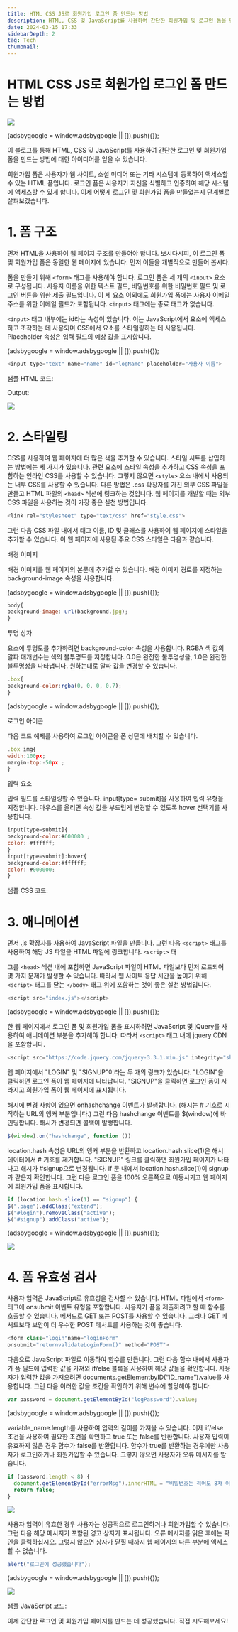 ```yaml
---
title: HTML CSS JS로 회원가입 로그인 폼 만드는 방법
description: HTML, CSS 및 JavaScript를 사용하여 간단한 회원가입 및 로그인 폼을 만드는 방법에 대한 튜토리얼입니다.
date: 2024-03-15 17:33
sidebarDepth: 2
tag: Tech
thumbnail:
---
```


# HTML CSS JS로 회원가입 로그인 폼 만드는 방법

<img src="./img/Design-a-simple-Login-Signup-form-with-validation-using-HTML-CSS-JavaScript_0.png" />

<!-- ui-log 수평형 -->

<ins class="adsbygoogle"
     style="display:block"
     data-ad-client="ca-pub-4877378276818686"
     data-ad-slot="9743150776"
     data-ad-format="auto"
     data-full-width-responsive="true"></ins>
<component is="script">
(adsbygoogle = window.adsbygoogle || []).push({});
</component>

이 블로그를 통해 HTML, CSS 및 JavaScript를 사용하여 간단한 로그인 및 회원가입 폼을 만드는 방법에 대한 아이디어를 얻을 수 있습니다.

회원가입 폼은 사용자가 웹 사이트, 소셜 미디어 또는 기타 시스템에 등록하여 액세스할 수 있는 HTML 폼입니다. 로그인 폼은 사용자가 자신을 식별하고 인증하여 해당 시스템에 액세스할 수 있게 합니다. 이제 어떻게 로그인 및 회원가입 폼을 만들었는지 단계별로 살펴보겠습니다.

# 1. 폼 구조

먼저 HTML을 사용하여 웹 페이지 구조를 만들어야 합니다. 보시다시피, 이 로그인 폼 및 회원가입 폼은 동일한 웹 페이지에 있습니다. 먼저 이들을 개별적으로 만들어 봅시다.

폼을 만들기 위해 `<form>` 태그를 사용해야 합니다. 로그인 폼은 세 개의 `<input>` 요소로 구성됩니다. 사용자 이름을 위한 텍스트 필드, 비밀번호를 위한 비밀번호 필드 및 로그인 버튼을 위한 제출 필드입니다. 이 세 요소 이외에도 회원가입 폼에는 사용자 이메일 주소를 위한 이메일 필드가 포함됩니다. `<input>` 태그에는 종료 태그가 없습니다.

`<input>` 태그 내부에는 id라는 속성이 있습니다. 이는 JavaScript에서 요소에 액세스하고 조작하는 데 사용되며 CSS에서 요소를 스타일링하는 데 사용됩니다. Placeholder 속성은 입력 필드의 예상 값을 표시합니다.

<!-- ui-log 수평형 -->

<ins class="adsbygoogle"
     style="display:block"
     data-ad-client="ca-pub-4877378276818686"
     data-ad-slot="9743150776"
     data-ad-format="auto"
     data-full-width-responsive="true"></ins>
<component is="script">
(adsbygoogle = window.adsbygoogle || []).push({});
</component>

```js
<input type="text" name="name" id="logName" placeholder="사용자 이름">
```

샘플 HTML 코드:

Output:

<img src="./img/Design-a-simple-Login-Signup-form-with-validation-using-HTML-CSS-JavaScript_1.png" />

# 2. 스타일링

CSS를 사용하여 웹 페이지에 더 많은 색을 추가할 수 있습니다. 스타일 시트를 삽입하는 방법에는 세 가지가 있습니다. 관련 요소에 스타일 속성을 추가하고 CSS 속성을 포함하는 인라인 CSS를 사용할 수 있습니다. 그렇지 않으면 `<style>` 요소 내에서 사용되는 내부 CSS를 사용할 수 있습니다. 다른 방법은 .css 확장자를 가진 외부 CSS 파일을 만들고 HTML 파일의 `<head>` 섹션에 링크하는 것입니다. 웹 페이지를 개발할 때는 외부 CSS 파일을 사용하는 것이 가장 좋은 실천 방법입니다.

```js
<link rel="stylesheet" type="text/css" href="style.css">
```

그런 다음 CSS 파일 내에서 태그 이름, ID 및 클래스를 사용하여 웹 페이지에 스타일을 추가할 수 있습니다. 이 웹 페이지에 사용된 주요 CSS 스타일은 다음과 같습니다.

배경 이미지

배경 이미지를 웹 페이지의 본문에 추가할 수 있습니다. 배경 이미지 경로를 지정하는 background-image 속성을 사용합니다.

<!-- ui-log 수평형 -->

<ins class="adsbygoogle"
     style="display:block"
     data-ad-client="ca-pub-4877378276818686"
     data-ad-slot="9743150776"
     data-ad-format="auto"
     data-full-width-responsive="true"></ins>
<component is="script">
(adsbygoogle = window.adsbygoogle || []).push({});
</component>

```js
body{
background-image: url(background.jpg);
}
```

투명 상자

요소에 투명도를 추가하려면 background-color 속성을 사용합니다. RGBA 색 값의 알파 매개변수는 색의 불투명도를 지정합니다. 0.0은 완전한 불투명성을, 1.0은 완전한 불투명성을 나타냅니다. 원하는대로 알파 값을 변경할 수 있습니다.

```js
.box{
background-color:rgba(0, 0, 0, 0.7);
}
```

<!-- ui-log 수평형 -->

<ins class="adsbygoogle"
     style="display:block"
     data-ad-client="ca-pub-4877378276818686"
     data-ad-slot="9743150776"
     data-ad-format="auto"
     data-full-width-responsive="true"></ins>
<component is="script">
(adsbygoogle = window.adsbygoogle || []).push({});
</component>

로그인 아이콘

다음 코드 예제를 사용하여 로그인 아이콘을 폼 상단에 배치할 수 있습니다.

```js
.box img{
width:100px;
margin-top:-50px ;
}
```

입력 요소

입력 필드를 스타일링할 수 있습니다. input[type= submit]을 사용하여 입력 유형을 지정합니다. 마우스를 올리면 속성 값을 부드럽게 변경할 수 있도록 hover 선택기를 사용합니다.

```js
input[type=submit]{
background-color:#600080 ;
color: #ffffff;
}
input[type=submit]:hover{
background-color:#ffffff;
color: #000000;
}
```

샘플 CSS 코드:

# 3. 애니메이션

먼저 .js 확장자를 사용하여 JavaScript 파일을 만듭니다. 그런 다음 `<script>` 태그를 사용하여 해당 JS 파일을 HTML 파일에 링크합니다. `<script>` 태

그를 `<head>` 섹션 내에 포함하면 JavaScript 파일이 HTML 파일보다 먼저 로드되어 몇 가지 문제가 발생할 수 있습니다. 따라서 웹 사이트 응답 시간을 높이기 위해 `<script>` 태그를 닫는 `</body>` 태그 위에 포함하는 것이 좋은 실천 방법입니다.

```js
<script src="index.js"></script>
```

<!-- ui-log 수평형 -->

<ins class="adsbygoogle"
     style="display:block"
     data-ad-client="ca-pub-4877378276818686"
     data-ad-slot="9743150776"
     data-ad-format="auto"
     data-full-width-responsive="true"></ins>
<component is="script">
(adsbygoogle = window.adsbygoogle || []).push({});
</component>

한 웹 페이지에서 로그인 폼 및 회원가입 폼을 표시하려면 JavaScript 및 jQuery를 사용하여 애니메이션 부분을 추가해야 합니다. 따라서 `<script>` 태그 내에 jquery CDN을 포함합니다.

```js
<script src="https://code.jquery.com/jquery-3.3.1.min.js" integrity="sha256-FgpCb/KJQlLNfOu91ta32o/NMZxltwRo8QtmkMRdAu8=" crossorigin="anonymous"></script>
```

웹 페이지에서 "LOGIN" 및 "SIGNUP"이라는 두 개의 링크가 있습니다. "LOGIN"을 클릭하면 로그인 폼이 웹 페이지에 나타납니다. "SIGNUP"을 클릭하면 로그인 폼이 사라지고 회원가입 폼이 웹 페이지에 표시됩니다.

해시에 변경 사항이 있으면 onhashchange 이벤트가 발생합니다. (해시는 # 기호로 시작하는 URL의 앵커 부분입니다.) 그런 다음 hashchange 이벤트를 $(window)에 바인딩합니다. 해시가 변경되면 콜백이 발생합니다.

```js
$(window).on("hashchange", function ())
```

location.hash 속성은 URL의 앵커 부분을 반환하고 location.hash.slice(1)은 해시 데이터에서 # 기호를 제거합니다. "SIGNUP" 링크를 클릭하면 회원가입 페이지가 나타나고 해시가 #signup으로 변경됩니다. if 문 내에서 location.hash.slice(1)이 signup과 같은지 확인합니다. 그런 다음 로그인 폼을 100% 오른쪽으로 이동시키고 웹 페이지에 회원가입 폼을 표시합니다.

```js
if (location.hash.slice(1) == "signup") {
$(".page").addClass("extend");
$("#login").removeClass("active");
$("#signup").addClass("active");
```

<!-- ui-log 수평형 -->

<ins class="adsbygoogle"
     style="display:block"
     data-ad-client="ca-pub-4877378276818686"
     data-ad-slot="9743150776"
     data-ad-format="auto"
     data-full-width-responsive="true"></ins>
<component is="script">
(adsbygoogle = window.adsbygoogle || []).push({});
</component>

<img src="https://miro.medium.com/v2/resize:fit:1200/1*JbDoSMT00Zw9anve_xLL2g.gif" />

# 4. 폼 유효성 검사

사용자 입력은 JavaScript로 유효성을 검사할 수 있습니다. HTML 파일에서 `<form>` 태그에 onsubmit 이벤트 유형을 포함합니다. 사용자가 폼을 제출하려고 할 때 함수를 호출할 수 있습니다. 메서드로 GET 또는 POST를 사용할 수 있습니다. 그러나 GET 메서드보다 보안이 더 우수한 POST 메서드를 사용하는 것이 좋습니다.

```js
<form class="login"name="loginForm"
onsubmit="returnvalidateLoginForm()" method="POST">
```

다음으로 JavaScript 파일로 이동하여 함수를 만듭니다. 그런 다음 함수 내에서 사용자가 폼 필드에 입력한 값을 가져와 if/else 블록을 사용하여 해당 값들을 확인합니다. 사용자가 입력한 값을 가져오려면 documents.getElementbyID(“ID_name”).value를 사용합니다. 그런 다음 이러한 값을 조건을 확인하기 위해 변수에 할당해야 합니다.

```js
var password = document.getElementById("logPassword").value;
```

<!-- ui-log 수평형 -->

<ins class="adsbygoogle"
     style="display:block"
     data-ad-client="ca-pub-4877378276818686"
     data-ad-slot="9743150776"
     data-ad-format="auto"
     data-full-width-responsive="true"></ins>
<component is="script">
(adsbygoogle = window.adsbygoogle || []).push({});
</component>

variable_name.length를 사용하여 입력의 길이를 가져올 수 있습니다. 이제 if/else 조건을 사용하여 필요한 조건을 확인하고 true 또는 false를 반환합니다. 사용자 입력이 유효하지 않은 경우 함수가 false를 반환합니다. 함수가 true를 반환하는 경우에만 사용자가 로그인하거나 회원가입할 수 있습니다. 그렇지 않으면 사용자가 오류 메시지를 받습니다.

```js
if (password.length < 8) {
  document.getElementById("errorMsg").innerHTML = "비밀번호는 적어도 8자 이상이어야 합니다";
  return false;
}
```

<img src="./img/Design-a-simple-Login-Signup-form-with-validation-using-HTML-CSS-JavaScript_3.png" />

사용자 입력이 유효한 경우 사용자는 성공적으로 로그인하거나 회원가입할 수 있습니다. 그런 다음 해당 메시지가 포함된 경고 상자가 표시됩니다. 오류 메시지를 읽은 후에는 확인을 클릭하십시오. 그렇지 않으면 상자가 닫힐 때까지 웹 페이지의 다른 부분에 액세스할 수 없습니다.

```js
alert("로그인에 성공했습니다");
```

<!-- ui-log 수평형 -->

<ins class="adsbygoogle"
     style="display:block"
     data-ad-client="ca-pub-4877378276818686"
     data-ad-slot="9743150776"
     data-ad-format="auto"
     data-full-width-responsive="true"></ins>
<component is="script">
(adsbygoogle = window.adsbygoogle || []).push({});
</component>

<img src="./img/Design-a-simple-Login-Signup-form-with-validation-using-HTML-CSS-JavaScript_4.png" />

샘플 JavaScript 코드:

이제 간단한 로그인 및 회원가입 페이지를 만드는 데 성공했습니다. 직접 시도해보세요!
